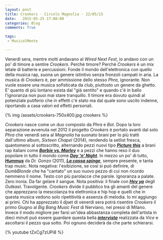 ```yaml
---
layout: post
title: Crookers - Circolo Magnolia - 22/05/15
date:   2015-05-25 17:00:00
categories: Blog
comments: True

tags:
 - MusicalMente

---
```


Venerdì sera, mentre molti andavano al *Wired Next Fest*, io andavo con un po' di timore a sentire *Crookers*. Perchè timore? Perchè *Crookers* è un mix letale di batterie e percussioni. Fonde il mondo dell'elettronica con quello della musica rap, suona un genere istintivo senza fronzoli campati in aria. La musica di *Crookers* è, per ammissione dello stesso *Phra*, ignorante. Non vuole essere una musica sofisticata da club, piuttosto un genere da ghetto. E' quanto di più lontano esista dal "già sentito" e quando c'è in ballo l'ignoranza non puoi mai stare tranquillo. Il timore era dovuto quindi al potenziale putiferio che in effetti c'è stato ma dal quale sono uscito indenne, riportando a casa valori ed effetti personali.

{% img /assets/crookers-750x400.jpg crookers %}

*Crookers* nasce come un duo composto da *Phra* e *Bot*. Dopo la loro separazione avvenuta nel 2012 il progetto *Crookers* è portato avanti dal solo *Phra* che venerdì sera al *Magnolia* ha suonato brani per lo più tratti dall'ultimo album, *Sixteen Chapel* (2014), rendendo la setlist fresca, quantomeno al sottoscritto, alternando pezzi nuovi tipo **[*Picture this*](https://www.youtube.com/watch?v=CmhXhJ3SE4s)** a brani rap italiani come **[*Barbie vs. Marley*](https://youtu.be/p0DVJ-cRyw8)** e a pezzi che hanno reso il duo popolare in tutto il mondo come **[*Day 'n' Night*](https://youtu.be/WSWrepLjTKc)**. In mezzo un po' di tutto, **[*Hummus*](https://youtu.be/YYwlWWvIGyk?list=PL6212ABB1A283FB9B)** da *Dr. Gonzo* (2011), **[*La cassa spinge*](https://www.youtube.com/watch?v=MKKc89aJES8)**, sempre presente, e tanta trap music. Nota negativa: l'esibizione, se così si può definire, di *DumbBlonde* che ha "cantato" un suo nuovo pezzo di cui non ricordo nemmeno il nome. Testo con più parolacce che parole. Ignoranza a palate. Zero ironia. Da far gelare il sangue. Nota positiva: il finale con **[*Hey ya*](https://youtu.be/PWgvGjAhvIw)** degli *Outkast*. Travolgente.
*Crookers* divide il pubblico tra gli amanti del genere che apprezzano la mescolanza tra elettronica e hip hop e quelli che in questa musica vedono solo ripetitività e assenza di melodia. Io mi aggiungo ai primi.
Chi ha apprezzato il djset di venerdì sera potrà risentire *Crookers* il primo Giugno al *Big Bang Music Fest* di Nerviano, nei pressi di Milano. Invece il modo migliore per farsi un'idea abbastanza completa dell'artista in dieci minuti può essere guardare questa bella **[*intervista*](http://www.vice.com/it/video/crookers)** realizzata da *Vice* e ascoltarsi il pezzo qua sotto. Poi ognuno deciderà da che parte schierarsi. 

{% youtube tZxCg7zUPi8 %} 

